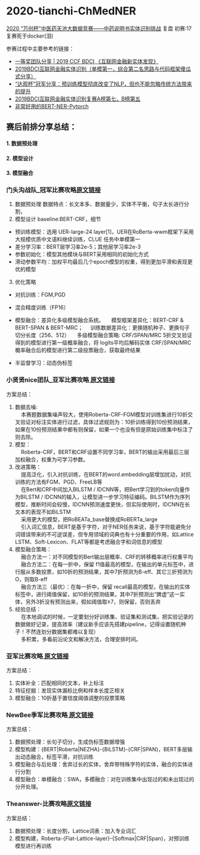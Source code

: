# 2020-tianchi-ChMedNER
[2020 “万创杯”中医药天池大数据竞赛——中药说明书实体识别挑战](https://tianchi.aliyun.com/competition/entrance/531824/introduction)  复盘  初赛:17 复赛死于docker(泪)

参赛过程中主要参考的链接：

 - [一等奖团队分享 | 2019 CCF BDCI 《互联网金融新实体发现》](https://mp.weixin.qq.com/s/SgkQB7t0j2_kqHeotspHBQ)
 - [2019BDCI互联网金融实体识别（单模第一，综合第二名思路与代码框架傻瓜式分享）](https://zhuanlan.zhihu.com/p/100884995)
 - [“达观杯”冠军分享：预训练模型彻底改变了NLP，但也不能忽略传统方法带来的提升](https://zhuanlan.zhihu.com/p/84717061)
 - [2019BDCI互联网金融实体识别复赛A榜第七，B榜第五](https://github.com/light8lee/2019-BDCI-FinancialEntityDiscovery)
 - [非常好用的BERT-NER-Pytorch](https://github.com/lonePatient/BERT-NER-Pytorch)
 
## 赛后前排分享总结：
#### 1. 数据预处理
#### 2. 模型设计
#### 3. 模型融合


### 门头沟战队_冠军比赛攻略[原文链接](https://tianchi.aliyun.com/forum/postDetail?postId=155393)
1. 数据预处理
    数据特点：长文本多、数据量少，实体不平衡，句子太长进行分割，
2. 模型设计
    baseline:BERT-CRF，细节
 - 预训练模型：选用 UER-large-24 layer[1]，UER在RoBerta-wwm框架下采用大规模优质中文语料继续训练，CLUE 任务中单模第一
 - 差分学习率：BERT层学习率2e-5；其他层学习率2e-3
 - 参数初始化：模型其他模块与BERT采用相同的初始化方式
 - 滑动参数平均：加权平均最后几个epoch模型的权重，得到更加平滑和表现更优的模型
3. 优化策略
- 对抗训练：FGM,PGD

- 混合精度训练（FP16）

- 模型融合：差异化多级模型融合系统。
&nbsp;&nbsp;&nbsp;&nbsp;模型框架差异化：BERT-CRF & BERT-SPAN & BERT-MRC；
&nbsp;&nbsp;&nbsp;&nbsp;训练数据差异化：更换随机种子、更换句子切分长度（256、512）
&nbsp;&nbsp;&nbsp;&nbsp;多级模型融合策略: CRF/SPAN/MRC 5折交叉验证得到的模型进行第一级概率融合，将 logits平均后解码实体 CRF/SPAN/MRC 概率融合后的模型进行第二级投票融合，获取最终结果

- 半监督学习：动态伪标签





### 小贤贤nice团队_亚军比赛攻略[ 原文链接](https://tianchi.aliyun.com/forum/postDetail?spm=5176.12586969.1002.6.25a33e5b7SqxIw&postId=154948)
方案总结：
1. 数据去噪:<br>
&nbsp;&nbsp;&nbsp;&nbsp;本赛题数据集噪声较大，使用Roberta-CRF-FGM模型对训练集进行10折交叉验证对标注实体进行过滤，具体过滤规则为：10折训练得到10份预测结果，如果在10份预测结果中都有则保留，如果一个也没有但是原始训练集中标注了则去除。
2. 模型：<br>
&nbsp;&nbsp;&nbsp;&nbsp;Roberta-CRF，BERT和CRF设置不同学习率，BERT的输出采用最后三层加权融合，权重为可学习参数。<br>
3. 改进策略：<br>
&nbsp;&nbsp;&nbsp;&nbsp;提高泛化，引入对抗训练，在BERT的word.embedding层增加扰动，对抗训练的方法有FGM、PGD、FreeLB等<br>
&nbsp;&nbsp;&nbsp;&nbsp;在Bert和CRF中间加入BILSTM / IDCNN等，把Bert学习到的token向量作为BILSTM / IDCNN的输入，让模型进一步学习特征编码。BILSTM作为序列模型，推断时间会较慢，IDCNN预测速度更快，但实际使用时，IDCNN在长文本的表现不如BiLSTM<br>
&nbsp;&nbsp;&nbsp;&nbsp;采用更大的模型，把RoBEATa_base替换成RoBERTa_large<br>
&nbsp;&nbsp;&nbsp;&nbsp;引入词汇信息，BERT是基于字符，对于NER任务来说，基于字符能避免分词错误带来的不可逆误差，但专用领域的词典也有十分重要的作用，如Lattice LSTM、Soft-Lexicon、FLAT等都是考虑融合字和词信息的模型<br>
4. 模型融合策略：<br>
&nbsp;&nbsp;&nbsp;&nbsp;融合方法一：对不同模型的Bert输出层概率、CRF的转移概率进行权重平均<br>
&nbsp;&nbsp;&nbsp;&nbsp;融合方法二：在每一折中，保留 f1值最高的模型，在输出的单元标签中，进行服从多数投票，如10折的预测结果，其中7折预测为B-eff、其它三折预测为O，则取B-eff<br>
&nbsp;&nbsp;&nbsp;&nbsp;融合方法三（最优）：在每一折中，保留 recall最高的模型，在输出的实体标签中，进行阈值保留，如10折的预测结果，其中7折预测出“脾虚”这一实体，另外3折没有预测出来，假如阈值取≥7，则保留，否则丢弃<br>
5. 经验总结：<br>
&nbsp;&nbsp;&nbsp;&nbsp;在本地调试的时候，一定要划分好训练集、验证集和测试集，把实验记录的数据做好记录，提高效率（建议新手应该先搭建pipeline，记得设置随机种子！不然连划分数据集都难以复现）<br>
&nbsp;&nbsp;&nbsp;&nbsp;多积累，多看前沿论文和解决方法，合理安排时间。<br>

### 亚军比赛攻略[ 原文链接](https://tianchi.aliyun.com/forum/postDetail?spm=5176.12586969.1002.12.25a33e5b7SqxIw&postId=154826)
方案总结：
1. 实体补全：匹配相同的文本，补上标注
2. 特征挖掘：发现实体漏标比例和样本长度正相关
3. 模型融合：10折基于置信度阈值调整的投票策略

### NewBee季军比赛攻略[ 原文链接](https://tianchi.aliyun.com/forum/postDetail?spm=5176.12586969.1002.3.25a33e5b7SqxIw&postId=155024)

方案总结：
1. 数据预处理：长句子切分，生成伪标签数据增强
2. 模型构建：{BERT|Roberta|NEZHA}-{BiLSTM}-{CRF|SPAN}，BERT多层输出动态融合，标签平滑，对抗训练
3. 模型融合与后处理：舍弃过长的实体，舍弃带特殊字符的实体，融合的实体进行分割
4. 模型融合：单模融合：SWA，多模融合：对在训练集中出现过的和未出现过的分开处理。

### Theanswer-比赛攻略[原文链接](https://tianchi.aliyun.com/forum/postDetail?spm=5176.12586969.1002.9.25a33e5bTKPiNR&postId=154762)
方案总结：
1. 数据预处理：长度分割，Lattice词表：加入专业词汇
2. 模型构建，Roberta-{Flat-Lattice-layer}-{Softmax|CRF|Span}，对预训练模型进行再训练
